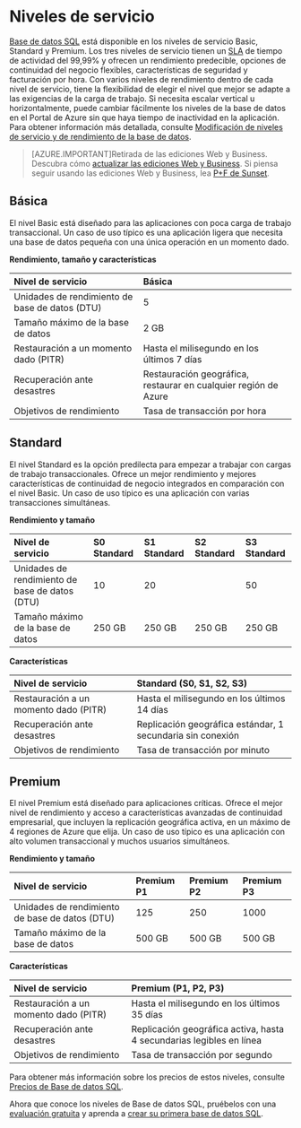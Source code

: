 <properties
   pageTitle="Niveles de servicio de Base de datos SQL"
   description="Compare las características de rendimiento y de continuidad del negocio de los niveles de servicio de Base de datos SQL de Azure para encontrar el equilibrio adecuado entre costo y funcionalidad a medida que escalan a petición sin tiempo de inactividad."
   services="sql-database"
   documentationCenter=""
   authors="shontnew"
   manager="jeffreyg"
   editor="monicar"/>

<tags
   ms.service="sql-database"
   ms.devlang="na"
   ms.topic="article"
   ms.tgt_pltfrm="na"
   ms.workload="data-management"
   ms.date="04/15/2015"
   ms.author="shkurhek"/>

# Niveles de servicio

[Base de datos SQL](sql-database-technical-overview.md) está disponible en los niveles de servicio Basic, Standard y Premium. Los tres niveles de servicio tienen un [SLA](http://azure.microsoft.com/support/legal/sla/) de tiempo de actividad del 99,99% y ofrecen un rendimiento predecible, opciones de continuidad del negocio flexibles, características de seguridad y facturación por hora. Con varios niveles de rendimiento dentro de cada nivel de servicio, tiene la flexibilidad de elegir el nivel que mejor se adapte a las exigencias de la carga de trabajo. Si necesita escalar vertical u horizontalmente, puede cambiar fácilmente los niveles de la base de datos en el Portal de Azure sin que haya tiempo de inactividad en la aplicación. Para obtener información más detallada, consulte [Modificación de niveles de servicio y de rendimiento de la base de datos](https://msdn.microsoft.com/library/azure/dn369872.aspx).

> [AZURE.IMPORTANT]Retirada de las ediciones Web y Business. Descubra cómo [actualizar las ediciones Web y Business](sql-database-upgrade-new-service-tiers.md). Si piensa seguir usando las ediciones Web y Business, lea [P+F de Sunset](http://azure.microsoft.com/pricing/details/sql-database/web-business/).

## Básica

El nivel Basic está diseñado para las aplicaciones con poca carga de trabajo transaccional. Un caso de uso típico es una aplicación ligera que necesita una base de datos pequeña con una única operación en un momento dado.

**Rendimiento, tamaño y características**


| Nivel de servicio | Básica |
| :-- | :-- |
| Unidades de rendimiento de base de datos (DTU) | 5 |
| Tamaño máximo de la base de datos | 2 GB |
| Restauración a un momento dado (PITR) | Hasta el milisegundo en los últimos 7 días |
| Recuperación ante desastres | Restauración geográfica, restaurar en cualquier región de Azure |
| Objetivos de rendimiento | Tasa de transacción por hora |


## Standard

El nivel Standard es la opción predilecta para empezar a trabajar con cargas de trabajo transaccionales. Ofrece un mejor rendimiento y mejores características de continuidad de negocio integrados en comparación con el nivel Basic. Un caso de uso típico es una aplicación con varias transacciones simultáneas.

**Rendimiento y tamaño**


| Nivel de servicio | S0 Standard | S1 Standard | S2 Standard | S3 Standard |
| :-- | :-- | :-- | :-- | :-- |
| Unidades de rendimiento de base de datos (DTU) | 10 | 20 | | 50 | 100 |
| Tamaño máximo de la base de datos | 250 GB | 250 GB | 250 GB | 250 GB |


**Características**


| Nivel de servicio | Standard (S0, S1, S2, S3) |
| :-- | :-- |
| Restauración a un momento dado (PITR) | Hasta el milisegundo en los últimos 14 días |
| Recuperación ante desastres | Replicación geográfica estándar, 1 secundaria sin conexión |
| Objetivos de rendimiento | Tasa de transacción por minuto |


## Premium

El nivel Premium está diseñado para aplicaciones críticas. Ofrece el mejor nivel de rendimiento y acceso a características avanzadas de continuidad empresarial, que incluyen la replicación geográfica activa, en un máximo de 4 regiones de Azure que elija. Un caso de uso típico es una aplicación con alto volumen transaccional y muchos usuarios simultáneos.

**Rendimiento y tamaño**


| Nivel de servicio | Premium P1 | Premium P2 | Premium P3 |
| :-- | :-- | :-- | :-- |
| Unidades de rendimiento de base de datos (DTU) | 125 | 250 | 1000 |
| Tamaño máximo de la base de datos | 500 GB | 500 GB | 500 GB |


**Características**


| Nivel de servicio | Premium (P1, P2, P3) |
| :-- | :-- |
| Restauración a un momento dado (PITR) | Hasta el milisegundo en los últimos 35 días |
| Recuperación ante desastres | Replicación geográfica activa, hasta 4 secundarias legibles en línea |
| Objetivos de rendimiento | Tasa de transacción por segundo |


Para obtener más información sobre los precios de estos niveles, consulte [Precios de Base de datos SQL](http://azure.microsoft.com/pricing/details/sql-database/).

Ahora que conoce los niveles de Base de datos SQL, pruébelos con una [evaluación gratuita](http://azure.microsoft.com/pricing/free-trial/) y aprenda a [crear su primera base de datos SQL](sql-database-get-started.md).
 

<!---HONumber=July15_HO2-->